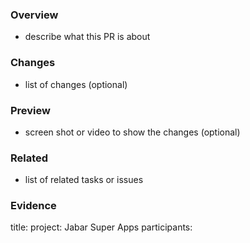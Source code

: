 ### Overview

- describe what this PR is about

### Changes

- list of changes (optional)

### Preview

- screen shot or video to show the changes (optional)

### Related

- list of related tasks or issues

### Evidence

title:
project: Jabar Super Apps
participants:
